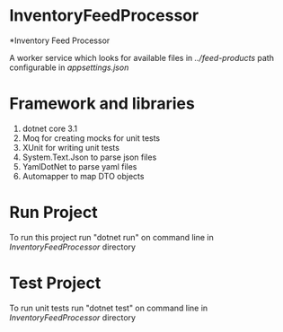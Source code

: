 # InventoryFeedProcessor
*Inventory Feed Processor

A worker service which looks for available files in *../feed-products* path configurable in *appsettings.json*

# Framework and libraries

1. dotnet core 3.1
2. Moq for creating mocks for unit tests
3. XUnit for writing unit tests
4. System.Text.Json to parse json files
5. YamlDotNet to parse yaml files
6. Automapper to map DTO objects

# Run Project

To run this project run "dotnet run" on command line in *InventoryFeedProcessor* directory


# Test Project

To run unit tests run "dotnet test" on command line in *InventoryFeedProcessor* directory
